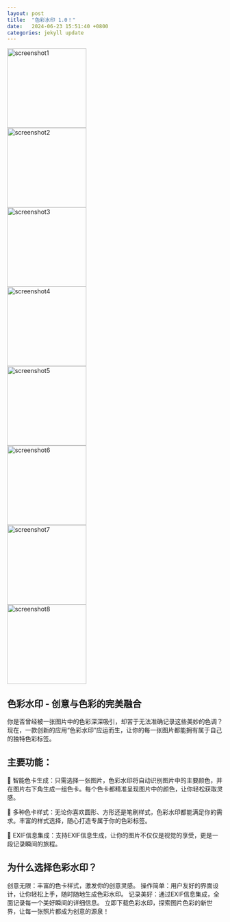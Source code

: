 ```yaml
---
layout: post
title:  "色彩水印 1.0！"
date:   2024-06-23 15:51:40 +0800
categories: jekyll update
---
```

<img src="{{ site.baseurl }}/assets/screenshot1.png" alt="screenshot1" width="185" style="display: block;" />
<img src="{{ site.baseurl }}/assets/screenshot2.png" alt="screenshot2" width="185" style="display: block;" />
<img src="{{ site.baseurl }}/assets/screenshot3.png" alt="screenshot3" width="185" style="display: block;" />
<img src="{{ site.baseurl }}/assets/screenshot4.png" alt="screenshot4" width="185" style="display: block;" />
<img src="{{ site.baseurl }}/assets/screenshot5.png" alt="screenshot5" width="185" style="display: block;" />
<img src="{{ site.baseurl }}/assets/screenshot6.png" alt="screenshot6" width="185" style="display: block;" />
<img src="{{ site.baseurl }}/assets/screenshot7.png" alt="screenshot7" width="185" style="display: block;" />
<img src="{{ site.baseurl }}/assets/screenshot8.png" alt="screenshot8" width="185" style="display: block;" />

## 色彩水印 - 创意与色彩的完美融合

你是否曾经被一张图片中的色彩深深吸引，却苦于无法准确记录这些美妙的色调？现在，一款创新的应用“色彩水印”应运而生，让你的每一张图片都能拥有属于自己的独特色彩标签。

## 主要功能：

🎨 智能色卡生成：只需选择一张图片，色彩水印将自动识别图片中的主要颜色，并在图片右下角生成一组色卡。每个色卡都精准呈现图片中的颜色，让你轻松获取灵感。

🌟 多种色卡样式：无论你喜欢圆形、方形还是笔刷样式，色彩水印都能满足你的需求。丰富的样式选择，随心打造专属于你的色彩标签。

📸 EXIF信息集成：支持EXIF信息生成，让你的图片不仅仅是视觉的享受，更是一段记录瞬间的旅程。

## 为什么选择色彩水印？

创意无限：丰富的色卡样式，激发你的创意灵感。
操作简单：用户友好的界面设计，让你轻松上手，随时随地生成色彩水印。
记录美好：通过EXIF信息集成，全面记录每一个美好瞬间的详细信息。
立即下载色彩水印，探索图片色彩的新世界，让每一张照片都成为创意的源泉！
